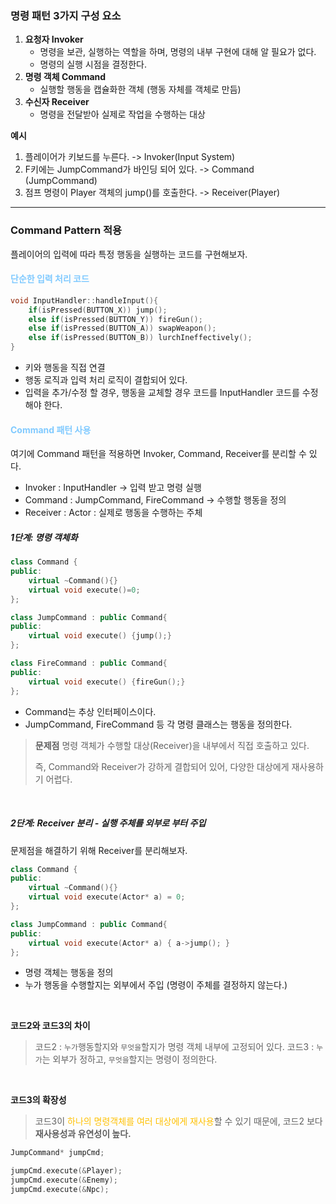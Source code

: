 ### 명령 패턴 3가지 구성 요소
1. **요청자 Invoker**
	- 명령을 보관, 실행하는 역할을 하며, 명령의 내부 구현에 대해 알 필요가 없다.
	- 명령의 실행 시점을 결정한다.
2. **명령 객체 Command**
	- 실행할 행동을 캡슐화한 객체 (행동 자체를 객체로 만듬)
3. **수신자 Receiver**
	- 명령을 전달받아 실제로 작업을 수행하는 대상 

**예시**
1. 플레이어가 키보드를 누른다. -> Invoker(Input System)
2. F키에는 JumpCommand가 바인딩 되어 있다. -> Command (JumpCommand)
3. 점프 명령이 Player 객체의 jump()를 호출한다. -> Receiver(Player)

---

### Command Pattern 적용 
플레이어의 입력에 따라 특정 행동을 실행하는 코드를 구현해보자.

#### <span style="color:rgb(128, 202, 255)">단순한 입력 처리 코드</span>
```cpp title:code1
void InputHandler::handleInput(){
	if(isPressed(BUTTON_X)) jump();
	else if(isPressed(BUTTON_Y)) fireGun();
	else if(isPressed(BUTTON_A)) swapWeapon();
	else if(isPressed(BUTTON_B)) lurchIneffectively();
}
```
- 키와 행동을 직접 연결
- 행동 로직과 입력 처리 로직이 결합되어 있다.
- 입력을 추가/수정 할 경우, 행동을 교체할 경우 코드를 InputHandler 코드를 수정해야 한다.

#### <span style="color:rgb(128, 202, 255)">Command 패턴 사용</span>
여기에 Command 패턴을 적용하면 Invoker, Command, Receiver를 분리할 수 있다.

- Invoker : InputHandler -> 입력 받고 명령 실행
- Command : JumpCommand, FireCommand -> 수행할 행동을 정의
- Receiver : Actor : 실제로 행동을 수행하는 주체

##### 1단계: 명령 객체화
```cpp title:code2
class Command {
public:
	virtual ~Command(){}
	virtual void execute()=0;
};

class JumpCommand : public Command{
public:
	virtual void execute() {jump();}
};

class FireCommand : public Command{
public:
	virtual void execute() {fireGun();}
};
```
- Command는 추상 인터페이스이다.
- JumpCommand, FireCommand 등 각 명령 클래스는 행동을 정의한다.

>**문제점**
>명령 객체가 수행할 대상(Receiver)을 내부에서 직접 호출하고 있다.
>
> 즉, Command와 Receiver가 강하게 결합되어 있어, 다양한 대상에게 재사용하기 어렵다.

<br>

##### 2단계: Receiver 분리 - 실행 주체를 외부로 부터 주입
문제점을 해결하기 위해 Receiver를 분리해보자. 
```cpp title:code3
class Command {
public:
	virtual ~Command(){}
	virtual void execute(Actor* a) = 0;
};

class JumpCommand : public Command{
public:
	virtual void execute(Actor* a) { a->jump(); }
};
```
- 명령 객체는 행동을 정의
- 누가 행동을 수행할지는 외부에서 주입 (명령이 주체를 결정하지 않는다.)

<br>

**코드2와 코드3의 차이**
> 코드2 : `누가`행동할지와 `무엇을`할지가 명령 객체 내부에 고정되어 있다.
> 코드3 : `누가`는 외부가 정하고, `무엇을`할지는 명령이 정의한다.

<br>

**코드3의 확장성**
> 코드3이 <span style="color:rgb(255, 192, 0)">하나의 명령객체를 여러 대상에게 재사용</span>할 수 있기 때문에, 코드2 보다 **재사용성과 유연성이 높다.**
```cpp
JumpCommand* jumpCmd;

jumpCmd.execute(&Player);
jumpCmd.execute(&Enemy);
jumpCmd.execute(&Npc);
```